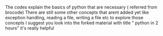  The codes explain the basics of python that are necessary ( referred from brocode) 
 There are still some other concepts that arent added yet like exception handling, reading a file, writing a file etc 
 to explore those concepts I suggest you look into the forked material with title " python in 2 hours" it's really helpful
